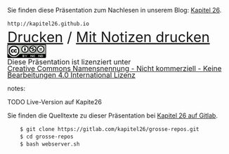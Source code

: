Sie finden diese Präsentation zum Nachlesen in
 unserem Blog: [Kapitel 26](http://kapitel26.github.io).
 
    http://kapitel26.github.io

<div style="line-height: 20px">
<font size="6">
<a href="/?print-pdf">Drucken</a> / <a href="/?print-pdf&showNotes=true">Mit Notizen drucken</a>
</font>
</div>

<div style="line-height: 14px">
<font size="3">
<a rel="license" href="http://creativecommons.org/licenses/by-nc-nd/4.0/"><img   alt="Creative Commons Lizenzvertrag" style="border-width:0" src="00/cc-by-nc-nd.png"><a/>
<br/>
Diese Präsentation ist lizenziert unter<br/>
<a rel="license" href="http://creativecommons.org/licenses/by-nc-nd/4.0/">Creative Commons Namensnennung - Nicht kommerziell - Keine Bearbeitungen 4.0 International Lizenz</a>
<br/>
</font>
</div>

notes:

TODO Live-Version auf Kapite26

Sie finden die Quelltexte zu dieser Präsentation bei [Kapitel 26 auf Gitlab](https://gitlab.com/kapitel26/grosse-repos).

```bash
    $ git clone https://gitlab.com/kapitel26/grosse-repos.git
    $ cd grosse-repos
    $ bash webserver.sh
```    

